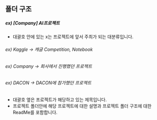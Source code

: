 ## 폴더 구조

##### ex) [Company] AI프로젝트 

- 대괄호 안에 있는 x는 프로젝트에 앞서 주최가 되는 대분류입니다. 
###### ex) Kaggle -> 캐글 Competition, Notebook 
###### ex) Company -> 회사에서 진행했던 프로젝트
###### ex) DACON  -> DACON에 참가했던 프로젝트

- 대괄호 옆은 프로젝트가 해당하고 있는 제목입니다.
- 프로젝트 폴더안에 해당 프로젝트에 대한 설명과 프로젝트 폴더 구조에 대한 ReadMe를 포함합니다.
